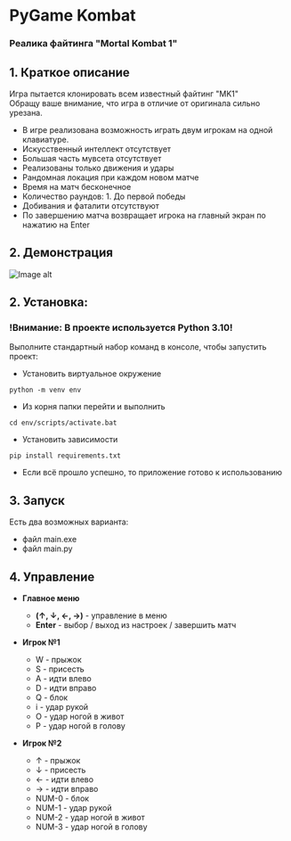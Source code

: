 # PyGame Kombat
### Реалика файтинга "Mortal Kombat 1"  
## 1. Краткое описание
Игра пытается клонировать всем известный файтинг "MK1"  
Обращу ваше внимание, что игра в отличие от оригинала сильно урезана.

* В игре реализована возможность играть двум игрокам на одной  
клавиатуре. 
* Искусственный интеллект отсутствует  
* Большая часть мувсета отсутствует
* Реализованы только движения и удары
* Рандомная локация при каждом новом матче
* Время на матч бесконечное
* Количество раундов: 1. До первой победы
* Добивания и фаталити отсутствуют
* По завершению матча возвращает игрока на главный экран по нажатию на Enter

## 2. Демонстрация
![Image alt](https://github.com/GooseInBacket/MK/blob/master/data/content/props/demo_1.png)

## 2. Установка:
### **!Внимание: В проекте используется Python 3.10!**

Выполните стандартный набор команд в консоле, чтобы запустить проект:
* Установить виртуальное окружение
```commandline
python -m venv env
```
* Из корня папки перейти и выполнить 
```commandline 
cd env/scripts/activate.bat
```
* Установить зависимости 
```commandline
pip install requirements.txt 
```
* Если всё прошло успешно, то приложение готово к использованию
## 3. Запуск
Есть два возможных варианта:
* файл main.exe
* файл main.py
## 4. Управление
* **Главное меню**
  * **(↑, ↓, ←, →)** - управление в меню
  * **Enter** - выбор / выход из настроек / завершить матч


* **Игрок №1**
  * W - прыжок
  * S - присесть
  * A - идти влево
  * D - идти вправо
  * Q - блок
  * i - удар рукой
  * O - удар ногой в живот
  * P - удар ногой в голову


* **Игрок №2**
  * ↑ - прыжок
  * ↓ - присесть
  * ← - идти влево
  * → - идти вправо
  * NUM-0 - блок
  * NUM-1 - удар рукой
  * NUM-2 - удар ногой в живот
  * NUM-3 - удар ногой в голову
